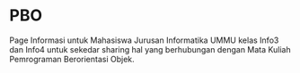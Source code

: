 # PBO
Page Informasi untuk Mahasiswa Jurusan Informatika UMMU kelas Info3 dan Info4 untuk sekedar sharing hal yang berhubungan dengan Mata Kuliah Pemrograman Berorientasi Objek.
